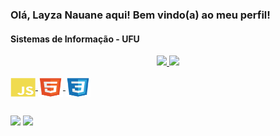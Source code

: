 ### Olá, Layza Nauane aqui! Bem vindo(a) ao meu perfil!

#### Sistemas de Informação - UFU
<div align="center">
  <a href="https://beacons.ai/LayzaDev">
  <img width="48%" src="https://github-readme-stats.vercel.app/api?username=LayzaDev&show_icons=true&theme=dracula&include_all_commits=true&count_private=true"/>
  <img width="48%" src="https://github-readme-stats.vercel.app/api/top-langs/?username=LayzaDev&layout=compact&langs_count=7&theme=dracula"/>
</div>
<div style="display: inline_block"><br>
  <img align="center" alt="Layza-Js" height="30" width="40" src="https://raw.githubusercontent.com/devicons/devicon/master/icons/javascript/javascript-plain.svg">
  <img align="center" alt="Layza-HTML" height="30" width="40" src="https://raw.githubusercontent.com/devicons/devicon/master/icons/html5/html5-original.svg">
  <img align="center" alt="Layza-CSS" height="30" width="40" src="https://raw.githubusercontent.com/devicons/devicon/master/icons/css3/css3-original.svg">
</div>

##

<div> 
  <a href = "mailto:layzanauanedev@gmail.com"><img src="https://img.shields.io/badge/-Gmail-%23333?style=for-the-badge&logo=gmail&logoColor=white" target="_blank"></a>
  <a href="https://www.linkedin.com/in/layza-nauane-dev12/" target="_blank"><img src="https://img.shields.io/badge/-LinkedIn-%230077B5?style=for-the-badge&logo=linkedin&logoColor=white" target="_blank"></a>

</div>
